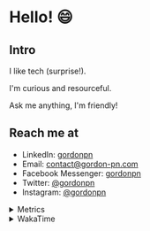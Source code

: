 # Hello! 😄

## Intro

I like tech (surprise!).

I'm curious and resourceful.

Ask me anything, I'm friendly!

## Reach me at

- LinkedIn: [gordonpn](https://www.linkedin.com/in/gordonpn/)
- Email: [contact@gordon-pn.com](mailto:contact@gordon-pn.com)
- Facebook Messenger: [gordonpn](https://www.messenger.com/t/Gordonpn)
- Twitter: [@gordonpn](https://twitter.com/Gordonpn)
- Instagram: [@gordonpn](https://www.instagram.com/gordonpn/)

<details>
  <summary>Metrics</summary>

  <img align="center" src="https://github.com/gordonpn/gordonpn/blob/master/github-metrics.svg" alt="GitHub Metrics">

</details>

<details>
  <summary>WakaTime</summary>

  <!--START_SECTION:waka-->
📊 **This Week I Spent My Time On** 

```text
💬 Programming Languages: 
Java                     10 hrs 39 mins      ███████████████████░░░░░░   77.75 % 
Brazil Dependency Config 59 mins             ██░░░░░░░░░░░░░░░░░░░░░░░   07.24 % 
TypeScript               41 mins             █░░░░░░░░░░░░░░░░░░░░░░░░   05.09 % 
JSON                     32 mins             █░░░░░░░░░░░░░░░░░░░░░░░░   03.90 % 
LOMBOK_CONFIG            17 mins             █░░░░░░░░░░░░░░░░░░░░░░░░   02.15 % 

🔥 Editors: 
Intellijidea             13 hrs 40 mins      █████████████████████████   99.79 % 
VS Code                  1 min               ░░░░░░░░░░░░░░░░░░░░░░░░░   00.21 % 
```


 Last Updated on 14/06/2024 16:22:03 UTC
<!--END_SECTION:waka-->
</details>
